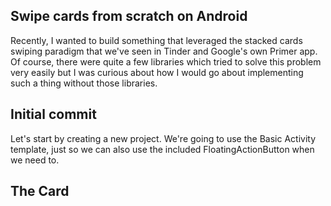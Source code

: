 ## Swipe cards from scratch on Android

Recently, I wanted to build something that leveraged the stacked cards swiping paradigm that we've seen in Tinder and Google's own Primer app. Of course, there were quite a few libraries which tried to solve this problem very easily but I was curious about how I would go about implementing such a thing without those libraries.


## Initial commit

Let's start by creating a new project. We're going to use the Basic Activity template, just so we can also use the included FloatingActionButton when we need to.

## The Card

